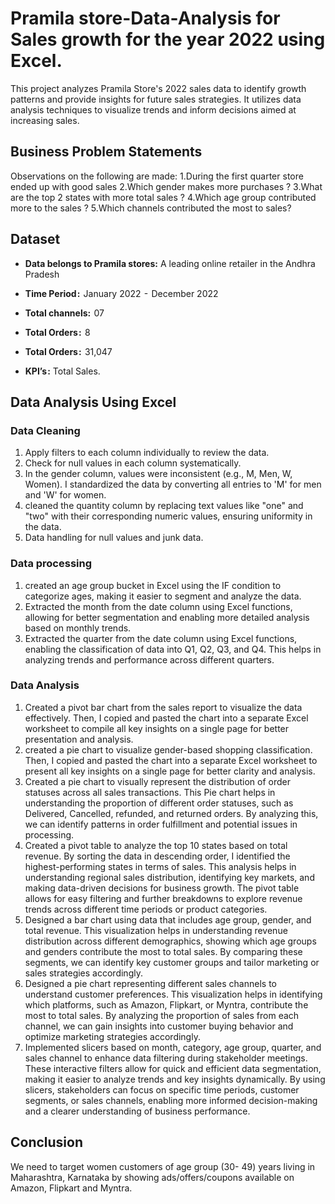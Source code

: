 # Pramila store-Data-Analysis for Sales growth for the year 2022 using Excel.

This project analyzes Pramila Store's 2022 sales data to identify growth patterns and provide insights for future sales strategies. It utilizes data analysis techniques to visualize trends and inform decisions aimed at increasing sales.
## Business Problem Statements
Observations on the following are made:
1.During the first quarter store ended up with good sales
2.Which gender makes more purchases ?
3.What are the top 2 states with more total sales ?
4.Which age group contributed more to the sales ?
5.Which channels contributed the most to sales?


## Dataset

- **Data belongs to Pramila stores:** A leading online retailer in the Andhra Pradesh
- **Time Period :**  January 2022  -  December 2022
- **Total channels:**  07
- **Total Orders :**  8
- **Total Orders :**  31,047

- **KPI’s :** Total Sales.

## Data Analysis Using Excel

### Data Cleaning
1. Apply filters to each column individually to review the data.
2. Check for null values in each column systematically.
3. In the gender column, values were inconsistent (e.g., M, Men, W, Women). I standardized the data by converting all entries to 'M' for men and 'W' for women.
4. cleaned the quantity column by replacing text values like "one" and "two" with their corresponding numeric values, ensuring uniformity in the data.
3. Data handling for null values and junk data.


### Data processing
1. created an age group bucket in Excel using the IF condition to categorize ages, making it easier to segment and analyze the data.
2. Extracted the month from the date column using Excel functions, allowing for better segmentation and enabling more detailed analysis based on monthly trends.
3. Extracted the quarter from the date column using Excel functions, enabling the classification of data into Q1, Q2, Q3, and Q4. This helps in analyzing trends and performance across different quarters.

### Data Analysis

1. Created a pivot bar chart from the sales report to visualize the data effectively. Then, I copied and pasted the chart into a separate Excel worksheet to compile all key insights on a single page for better presentation and analysis.
2. created a pie chart to visualize gender-based shopping classification. Then, I copied and pasted the chart into a separate Excel worksheet to present all key insights on a single page for better clarity and analysis.
3. Created a pie chart to visually represent the distribution of order statuses across all sales transactions. This Pie chart helps in understanding the proportion of different order statuses, such as Delivered, Cancelled, refunded, and returned orders. By analyzing this, we can identify patterns in order fulfillment and potential issues in processing.
4. Created a pivot table to analyze the top 10 states based on total revenue. By sorting the data in descending order, I identified the highest-performing states in terms of sales. This analysis helps in understanding regional sales distribution, identifying key markets, and making data-driven decisions for business growth. The pivot table allows for easy filtering and further breakdowns to explore revenue trends across different time periods or product categories.
5. Designed a bar chart using data that includes age group, gender, and total revenue. This visualization helps in understanding revenue distribution across different demographics, showing which age groups and genders contribute the most to total sales. By comparing these segments, we can identify key customer groups and tailor marketing or sales strategies accordingly. 
6. Designed a pie chart representing different sales channels to understand customer preferences. This visualization helps in identifying which platforms, such as Amazon, Flipkart, or Myntra, contribute the most to total sales. By analyzing the proportion of sales from each channel, we can gain insights into customer buying behavior and optimize marketing strategies accordingly. 
7. Implemented slicers based on month, category, age group, quarter, and sales channel to enhance data filtering during stakeholder meetings. These interactive filters allow for quick and efficient data segmentation, making it easier to analyze trends and key insights dynamically. By using slicers, stakeholders can focus on specific time periods, customer segments, or sales channels, enabling more informed decision-making and a clearer understanding of business performance.


## Conclusion

We need to target women customers of age group (30- 49) years living in Maharashtra, Karnataka by showing ads/offers/coupons available on Amazon, Flipkart and Myntra.




